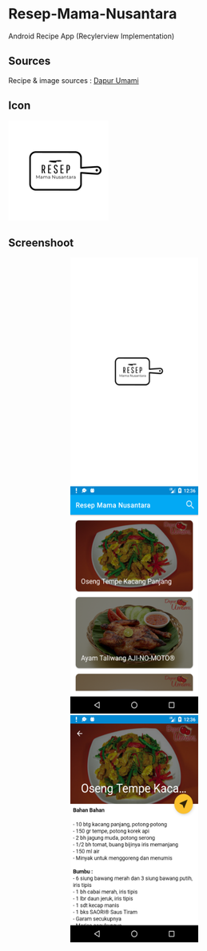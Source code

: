 # Resep-Mama-Nusantara
Android Recipe App (Recylerview Implementation)

## Sources
Recipe & image sources : [Dapur Umami](https://www.dapurumami.com/resep?q=&tipe=resep-dapur-umami&cat=khas-daerah-YA7QJ)

## Icon
<img src="https://github.com/furqoncreative/Resep-Mama/blob/master/app/src/main/res/drawable/logo.png" width="200" height="200">

## Screenshoot
<p align="center">
  <img src="https://github.com/furqoncreative/Resep-Mama/blob/master/screenshoot/Screenshot_20201127_123611.png" width="256" height="455">
  <img src="https://github.com/furqoncreative/Resep-Mama/blob/master/screenshoot/Screenshot_20201127_123631.png" width="256" height="455">
  <img src="https://github.com/furqoncreative/Resep-Mama/blob/master/screenshoot/Screenshot_20201127_123651.png" width="256" height="455">
</p>
